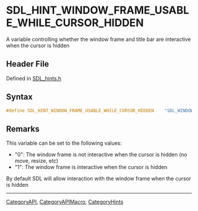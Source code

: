# SDL_HINT_WINDOW_FRAME_USABLE_WHILE_CURSOR_HIDDEN

A variable controlling whether the window frame and title bar are interactive when the cursor is hidden

## Header File

Defined in [SDL_hints.h](https://github.com/libsdl-org/SDL/blob/SDL2/include/SDL_hints.h)

## Syntax

```c
#define SDL_HINT_WINDOW_FRAME_USABLE_WHILE_CURSOR_HIDDEN    "SDL_WINDOW_FRAME_USABLE_WHILE_CURSOR_HIDDEN"
```

## Remarks

This variable can be set to the following values:

- "0": The window frame is not interactive when the cursor is hidden (no
  move, resize, etc)
- "1": The window frame is interactive when the cursor is hidden

By default SDL will allow interaction with the window frame when the cursor
is hidden





----
[CategoryAPI](CategoryAPI), [CategoryAPIMacro](CategoryAPIMacro), [CategoryHints](CategoryHints)

